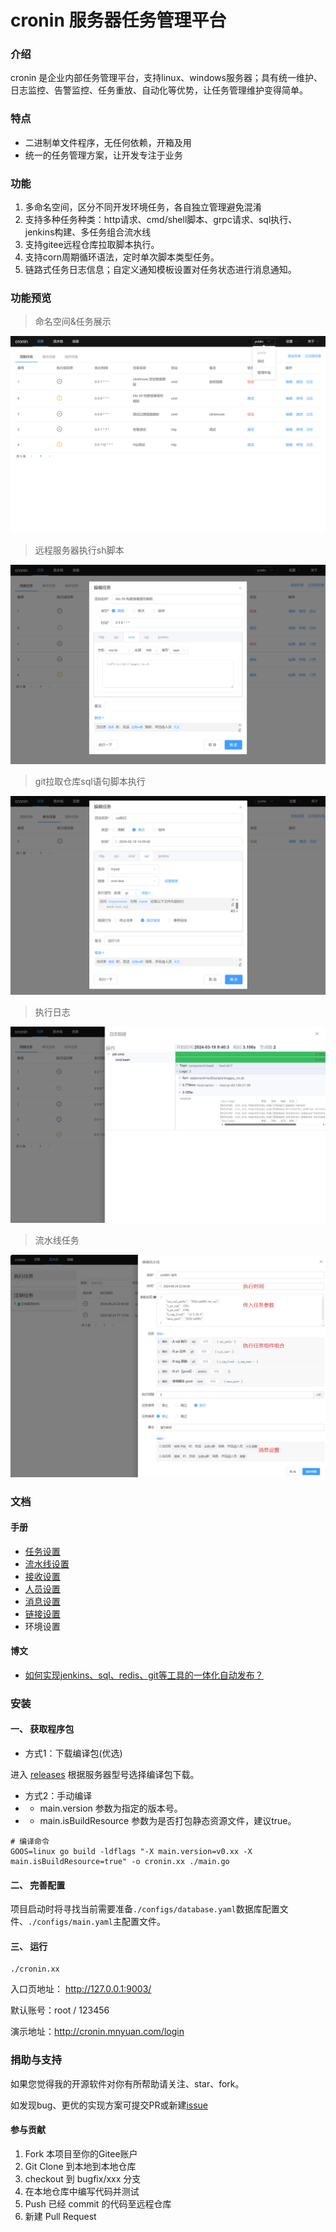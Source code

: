 # cronin 服务器任务管理平台

### 介绍
cronin 是企业内部任务管理平台，支持linux、windows服务器；具有统一维护、日志监控、告警监控、任务重放、自动化等优势，让任务管理维护变得简单。

### 特点
* 二进制单文件程序，无任何依赖，开箱及用
* 统一的任务管理方案，让开发专注于业务

### 功能
1. 多命名空间，区分不同开发环境任务，各自独立管理避免混淆
2. 支持多种任务种类：http请求、cmd/shell脚本、grpc请求、sql执行、jenkins构建、多任务组合流水线
3. 支持gitee远程仓库拉取脚本执行。
4. 支持corn周期循环语法，定时单次脚本类型任务。
5. 链路式任务日志信息；自定义通知模板设置对任务状态进行消息通知。


### 功能预览
>命名空间&任务展示
>
![image](./work/list2.png)

>远程服务器执行sh脚本
>
![image](./work/set2.png)

>git拉取仓库sql语句脚本执行
> 
![image](./work/set2-2.png)

>执行日志
>
![image](./work/trace2.png)

>流水线任务
>
![image](./work/img/pipeline-set.jpg)


### 文档
#### 手册
* [任务设置](https://gitee.com/mnyuan/cronin/blob/master/work/config_set.md)
* [流水线设置](https://gitee.com/mnyuan/cronin/blob/master/work/pipeline_set.md)
* [接收设置](./work/receive_set.md)
* [人员设置](https://gitee.com/mnyuan/cronin/blob/master/work/user_set.md)
* [消息设置](https://gitee.com/mnyuan/cronin/blob/master/work/message_template_set.md)
* [链接设置](https://gitee.com/mnyuan/cronin/blob/master/work/source_set.md)
* 环境设置


#### 博文
* [如何实现jenkins、sql、redis、git等工具的一体化自动发布？](https://juejin.cn/post/7416270933790228495)


### 安装
#### 一、 获取程序包
- 方式1：下载编译包(优选) 
    
进入 [releases](https://gitee.com/mnyuan/cronin/releases) 根据服务器型号选择编译包下载。

- 方式2：手动编译
- - main.version 参数为指定的版本号。
- - main.isBuildResource 参数为是否打包静态资源文件，建议true。
~~~
# 编译命令
GOOS=linux go build -ldflags "-X main.version=v0.xx -X main.isBuildResource=true" -o cronin.xx ./main.go
~~~

#### 二、 完善配置
项目启动时将寻找当前需要准备`./configs/database.yaml`数据库配置文件、`./configs/main.yaml`主配置文件。

#### 三、 运行
```
./cronin.xx
```
入口页地址： http://127.0.0.1:9003/

默认账号：root / 123456

演示地址：http://cronin.mnyuan.com/login

### 捐助与支持
如果您觉得我的开源软件对你有所帮助请关注、star、fork。

如发现bug、更优的实现方案可提交PR或新建[issue](https://gitee.com/mnyuan/cronin/issues)

#### 参与贡献
1. Fork 本项目至你的Gitee账户
2. Git Clone 到本地到本地仓库
3. checkout 到 bugfix/xxx 分支
4. 在本地仓库中编写代码并测试
3. Push 已经 commit 的代码至远程仓库
4. 新建 Pull Request